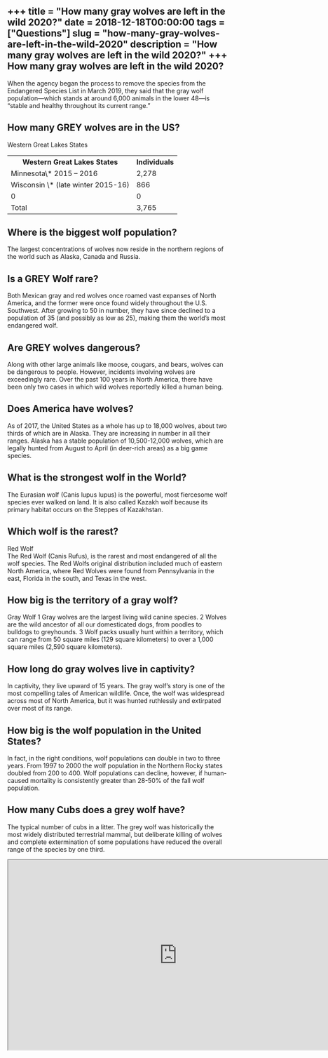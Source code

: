 +++
title = "How many gray wolves are left in the wild 2020?"
date = 2018-12-18T00:00:00
tags = ["Questions"]
slug = "how-many-gray-wolves-are-left-in-the-wild-2020"
description = "How many gray wolves are left in the wild 2020?"
+++
How many gray wolves are left in the wild 2020?
-----------------------------------------------

When the agency began the process to remove the species from the Endangered Species List in March 2019, they said that the gray wolf population—which stands at around 6,000 animals in the lower 48—is “stable and healthy throughout its current range.”

How many GREY wolves are in the US?
-----------------------------------

Western Great Lakes States

<table><tr><th>Western Great Lakes States</th><th>Individuals</th></tr><tr><td>Minnesota\* 2015 – 2016</td><td>2,278</td></tr><tr><td>Wisconsin \* (late winter 2015-16)</td><td>866</td></tr><tr><td>0</td><td>0</td></tr><tr><td>Total</td><td>3,765</td></tr></table>

Where is the biggest wolf population?
-------------------------------------

The largest concentrations of wolves now reside in the northern regions of the world such as Alaska, Canada and Russia.

Is a GREY Wolf rare?
--------------------

Both Mexican gray and red wolves once roamed vast expanses of North America, and the former were once found widely throughout the U.S. Southwest. After growing to 50 in number, they have since declined to a population of 35 (and possibly as low as 25), making them the world’s most endangered wolf.

Are GREY wolves dangerous?
--------------------------

Along with other large animals like moose, cougars, and bears, wolves can be dangerous to people. However, incidents involving wolves are exceedingly rare. Over the past 100 years in North America, there have been only two cases in which wild wolves reportedly killed a human being.

Does America have wolves?
-------------------------

As of 2017, the United States as a whole has up to 18,000 wolves, about two thirds of which are in Alaska. They are increasing in number in all their ranges. Alaska has a stable population of 10,500-12,000 wolves, which are legally hunted from August to April (in deer-rich areas) as a big game species.

What is the strongest wolf in the World?
----------------------------------------

The Eurasian wolf (Canis lupus lupus) is the powerful, most fiercesome wolf species ever walked on land. It is also called Kazakh wolf because its primary habitat occurs on the Steppes of Kazakhstan.

Which wolf is the rarest?
-------------------------

Red Wolf  
The Red Wolf (Canis Rufus), is the rarest and most endangered of all the wolf species. The Red Wolfs original distribution included much of eastern North America, where Red Wolves were found from Pennsylvania in the east, Florida in the south, and Texas in the west.

How big is the territory of a gray wolf?
----------------------------------------

Gray Wolf 1 Gray wolves are the largest living wild canine species. 2 Wolves are the wild ancestor of all our domesticated dogs, from poodles to bulldogs to greyhounds. 3 Wolf packs usually hunt within a territory, which can range from 50 square miles (129 square kilometers) to over a 1,000 square miles (2,590 square kilometers).

How long do gray wolves live in captivity?
------------------------------------------

In captivity, they live upward of 15 years. The gray wolf’s story is one of the most compelling tales of American wildlife. Once, the wolf was widespread across most of North America, but it was hunted ruthlessly and extirpated over most of its range.

How big is the wolf population in the United States?
----------------------------------------------------

In fact, in the right conditions, wolf populations can double in two to three years. From 1997 to 2000 the wolf population in the Northern Rocky states doubled from 200 to 400. Wolf populations can decline, however, if human-caused mortality is consistently greater than 28-50% of the fall wolf population.

How many Cubs does a grey wolf have?
------------------------------------

The typical number of cubs in a litter. The grey wolf was historically the most widely distributed terrestrial mammal, but deliberate killing of wolves and complete extermination of some populations have reduced the overall range of the species by one third.

<iframe allow="accelerometer; autoplay; clipboard-write; encrypted-media; gyroscope; picture-in-picture" allowfullscreen="" class="__youtube_prefs__  epyt-is-override  no-lazyload" data-no-lazy="1" data-origheight="433" data-origwidth="770" data-skipgform_ajax_framebjll="" height="433" id="_ytid_79333" loading="lazy" src="https://www.youtube.com/embed/YXMo5w9aMNs?enablejsapi=1&autoplay=0&cc_load_policy=0&cc_lang_pref=&iv_load_policy=1&loop=0&modestbranding=0&rel=1&fs=1&playsinline=0&autohide=2&theme=dark&color=red&controls=1&" title="YouTube player" width="770"></iframe>